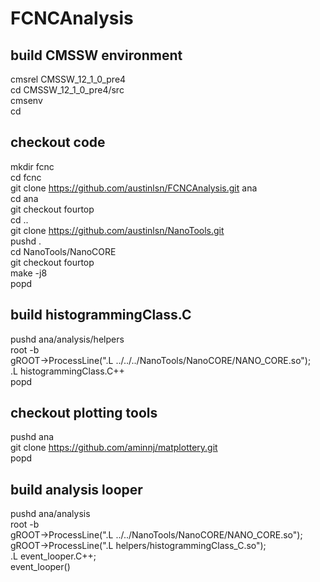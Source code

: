 # FCNCAnalysis
## build CMSSW environment
cmsrel CMSSW_12_1_0_pre4 <br>
cd CMSSW_12_1_0_pre4/src <br>
cmsenv <br>
cd <br>

## checkout code
mkdir fcnc <br>
cd fcnc <br>
git clone https://github.com/austinlsn/FCNCAnalysis.git ana <br>
cd ana <br>
git checkout fourtop <br>
cd .. <br>
git clone https://github.com/austinlsn/NanoTools.git <br>
pushd . <br>
cd NanoTools/NanoCORE <br>
git checkout fourtop <br>
make -j8 <br>
popd <br>

## build histogrammingClass.C
pushd ana/analysis/helpers <br>
root -b <br>
gROOT->ProcessLine(".L ../../../NanoTools/NanoCORE/NANO_CORE.so"); <br>
.L histogrammingClass.C++ <br>
popd <br>

## checkout plotting tools
pushd ana <br>
git clone https://github.com/aminnj/matplottery.git <br>
popd <br>

## build analysis looper
pushd ana/analysis <br>
root -b <br>
gROOT->ProcessLine(".L ../../NanoTools/NanoCORE/NANO_CORE.so"); <br>
gROOT->ProcessLine(".L  helpers/histogrammingClass_C.so"); <br>
.L event_looper.C++; <br>
event_looper()
